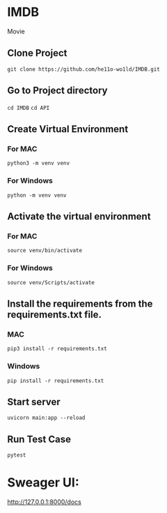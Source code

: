 # IMDB
Movie

## Clone Project
```git clone https://github.com/he11o-wo1ld/IMDB.git```

## Go to Project directory
```cd IMDB```
```cd API```

## Create Virtual Environment
### For MAC
```python3 -m venv venv```

### For Windows
```python -m venv venv```


## Activate the virtual environment
### For MAC
```source venv/bin/activate```

### For Windows
```source venv/Scripts/activate```

## Install the requirements from the requirements.txt file.
### MAC
```pip3 install -r requirements.txt```

### Windows
```pip install -r requirements.txt```

## Start server
```uvicorn main:app --reload```

## Run Test Case
```pytest```

# Sweager UI:
http://127.0.0.1:8000/docs

